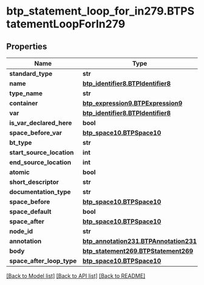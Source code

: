 # btp_statement_loop_for_in279.BTPStatementLoopForIn279

## Properties
Name | Type | Description | Notes
------------ | ------------- | ------------- | -------------
**standard_type** | **str** |  | [optional] 
**name** | [**btp_identifier8.BTPIdentifier8**](BTPIdentifier8.md) |  | [optional] 
**type_name** | **str** |  | [optional] 
**container** | [**btp_expression9.BTPExpression9**](BTPExpression9.md) |  | [optional] 
**var** | [**btp_identifier8.BTPIdentifier8**](BTPIdentifier8.md) |  | [optional] 
**is_var_declared_here** | **bool** |  | [optional] 
**space_before_var** | [**btp_space10.BTPSpace10**](BTPSpace10.md) |  | [optional] 
**bt_type** | **str** |  | [optional] 
**start_source_location** | **int** |  | [optional] 
**end_source_location** | **int** |  | [optional] 
**atomic** | **bool** |  | [optional] 
**short_descriptor** | **str** |  | [optional] 
**documentation_type** | **str** |  | [optional] 
**space_before** | [**btp_space10.BTPSpace10**](BTPSpace10.md) |  | [optional] 
**space_default** | **bool** |  | [optional] 
**space_after** | [**btp_space10.BTPSpace10**](BTPSpace10.md) |  | [optional] 
**node_id** | **str** |  | [optional] 
**annotation** | [**btp_annotation231.BTPAnnotation231**](BTPAnnotation231.md) |  | [optional] 
**body** | [**btp_statement269.BTPStatement269**](BTPStatement269.md) |  | [optional] 
**space_after_loop_type** | [**btp_space10.BTPSpace10**](BTPSpace10.md) |  | [optional] 

[[Back to Model list]](../README.md#documentation-for-models) [[Back to API list]](../README.md#documentation-for-api-endpoints) [[Back to README]](../README.md)


